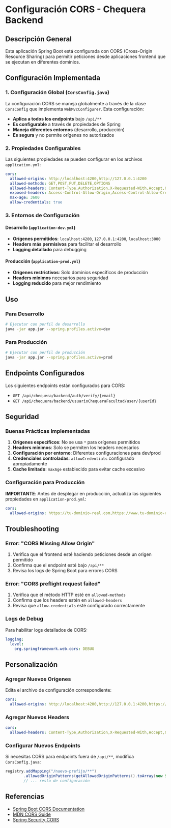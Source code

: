 # Configuración CORS - Chequera Backend

## Descripción General

Esta aplicación Spring Boot está configurada con CORS (Cross-Origin Resource Sharing) para permitir peticiones desde aplicaciones frontend que se ejecutan en diferentes dominios.

## Configuración Implementada

### 1. Configuración Global (`CorsConfig.java`)

La configuración CORS se maneja globalmente a través de la clase `CorsConfig` que implementa `WebMvcConfigurer`. Esta configuración:

- **Aplica a todos los endpoints** bajo `/api/**`
- **Es configurable** a través de propiedades de Spring
- **Maneja diferentes entornos** (desarrollo, producción)
- **Es segura** y no permite orígenes no autorizados

### 2. Propiedades Configurables

Las siguientes propiedades se pueden configurar en los archivos `application.yml`:

```yaml
cors:
  allowed-origins: http://localhost:4200,http://127.0.0.1:4200
  allowed-methods: GET,POST,PUT,DELETE,OPTIONS
  allowed-headers: Content-Type,Authorization,X-Requested-With,Accept,Origin
  exposed-headers: Access-Control-Allow-Origin,Access-Control-Allow-Credentials
  max-age: 3600
  allow-credentials: true
```

### 3. Entornos de Configuración

#### Desarrollo (`application-dev.yml`)
- **Orígenes permitidos**: `localhost:4200`, `127.0.0.1:4200`, `localhost:3000`
- **Headers más permisivos** para facilitar el desarrollo
- **Logging detallado** para debugging

#### Producción (`application-prod.yml`)
- **Orígenes restrictivos**: Solo dominios específicos de producción
- **Headers mínimos** necesarios para seguridad
- **Logging reducido** para mejor rendimiento

## Uso

### Para Desarrollo
```bash
# Ejecutar con perfil de desarrollo
java -jar app.jar --spring.profiles.active=dev
```

### Para Producción
```bash
# Ejecutar con perfil de producción
java -jar app.jar --spring.profiles.active=prod
```

## Endpoints Configurados

Los siguientes endpoints están configurados para CORS:

- `GET /api/chequera/backend/auth/verify/{email}`
- `GET /api/chequera/backend/usuarioChequeraFacultad/user/{userId}`

## Seguridad

### Buenas Prácticas Implementadas

1. **Orígenes específicos**: No se usa `*` para orígenes permitidos
2. **Headers mínimos**: Solo se permiten los headers necesarios
3. **Configuración por entorno**: Diferentes configuraciones para dev/prod
4. **Credenciales controladas**: `allowCredentials` configurado apropiadamente
5. **Cache limitado**: `maxAge` establecido para evitar cache excesivo

### Configuración para Producción

**IMPORTANTE**: Antes de desplegar en producción, actualiza las siguientes propiedades en `application-prod.yml`:

```yaml
cors:
  allowed-origins: https://tu-dominio-real.com,https://www.tu-dominio-real.com
```

## Troubleshooting

### Error: "CORS Missing Allow Origin"

1. Verifica que el frontend esté haciendo peticiones desde un origen permitido
2. Confirma que el endpoint esté bajo `/api/**`
3. Revisa los logs de Spring Boot para errores CORS

### Error: "CORS preflight request failed"

1. Verifica que el método HTTP esté en `allowed-methods`
2. Confirma que los headers estén en `allowed-headers`
3. Revisa que `allow-credentials` esté configurado correctamente

### Logs de Debug

Para habilitar logs detallados de CORS:

```yaml
logging:
  level:
    org.springframework.web.cors: DEBUG
```

## Personalización

### Agregar Nuevos Orígenes

Edita el archivo de configuración correspondiente:

```yaml
cors:
  allowed-origins: http://localhost:4200,http://127.0.0.1:4200,https://nuevo-origen.com
```

### Agregar Nuevos Headers

```yaml
cors:
  allowed-headers: Content-Type,Authorization,X-Requested-With,Accept,Origin,X-Custom-Header
```

### Configurar Nuevos Endpoints

Si necesitas CORS para endpoints fuera de `/api/**`, modifica `CorsConfig.java`:

```java
registry.addMapping("/nuevo-prefijo/**")
        .allowedOriginPatterns(getAllowedOriginPatterns().toArray(new String[0]))
        // ... resto de configuración
```

## Referencias

- [Spring Boot CORS Documentation](https://docs.spring.io/spring-framework/docs/current/reference/html/web.html#mvc-cors)
- [MDN CORS Guide](https://developer.mozilla.org/en-US/docs/Web/HTTP/CORS)
- [Spring Security CORS](https://docs.spring.io/spring-security/reference/servlet/integrations/cors.html) 